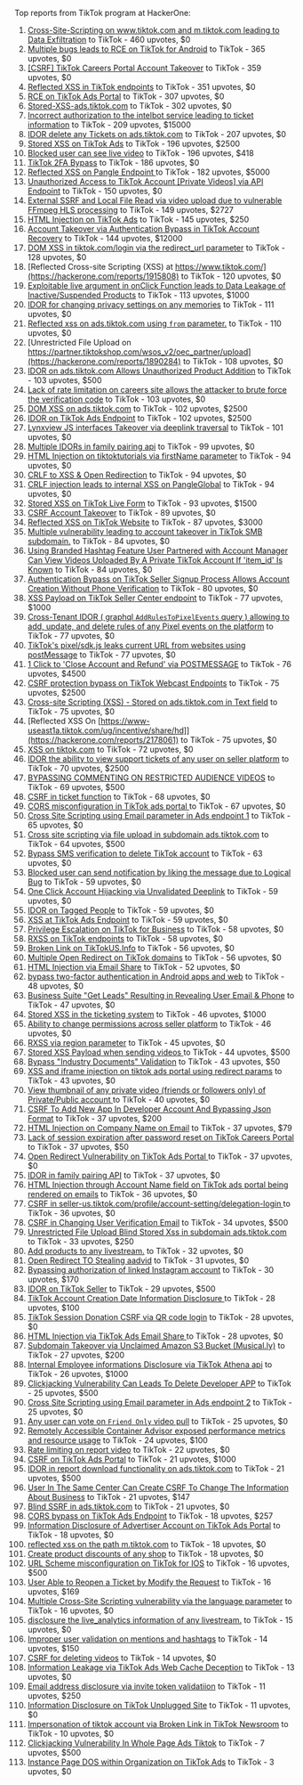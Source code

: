 Top reports from TikTok program at HackerOne:

1. [Cross-Site-Scripting on www.tiktok.com and m.tiktok.com leading to Data Exfiltration](https://hackerone.com/reports/968082) to TikTok - 460 upvotes, $0
2. [Multiple bugs leads to RCE on TikTok for Android](https://hackerone.com/reports/1065500) to TikTok - 365 upvotes, $0
3. [[CSRF] TikTok Careers Portal Account Takeover](https://hackerone.com/reports/1010522) to TikTok - 359 upvotes, $0
4. [Reflected XSS in TikTok endpoints](https://hackerone.com/reports/1350887) to TikTok - 351 upvotes, $0
5. [RCE on TikTok Ads Portal](https://hackerone.com/reports/1024575) to TikTok - 307 upvotes, $0
6. [Stored-XSS-ads.tiktok.com](https://hackerone.com/reports/2306491) to TikTok - 302 upvotes, $0
7. [Incorrect authorization to the intelbot service leading to ticket information](https://hackerone.com/reports/1328546) to TikTok - 209 upvotes, $15000
8. [IDOR delete any Tickets on ads.tiktok.com](https://hackerone.com/reports/1475520) to TikTok - 207 upvotes, $0
9. [Stored XSS on TikTok Ads](https://hackerone.com/reports/1504202) to TikTok - 196 upvotes, $2500
10. [Blocked user can see live video](https://hackerone.com/reports/1067967) to TikTok - 196 upvotes, $418
11. [TikTok 2FA Bypass](https://hackerone.com/reports/1247108) to TikTok - 186 upvotes, $0
12. [Reflected XSS on Pangle Endpoint ](https://hackerone.com/reports/2352968) to TikTok - 182 upvotes, $5000
13. [Unauthorized Access to TikTok Account [Private Videos] via API Endpoint](https://hackerone.com/reports/2868084) to TikTok - 150 upvotes, $0
14. [External SSRF and Local File Read via video upload due to vulnerable FFmpeg HLS processing](https://hackerone.com/reports/1062888) to TikTok - 149 upvotes, $2727
15. [HTML Injection on TikTok Ads](https://hackerone.com/reports/2299529) to TikTok - 145 upvotes, $250
16. [Account Takeover via Authentication Bypass in TikTok Account Recovery](https://hackerone.com/reports/2443228) to TikTok - 144 upvotes, $12000
17. [DOM XSS in tiktok.com/login via the redirect_url parameter](https://hackerone.com/reports/2583874) to TikTok - 128 upvotes, $0
18. [Reflected Cross-site Scripting (XSS) at https://www.tiktok.com/](https://hackerone.com/reports/1915808) to TikTok - 120 upvotes, $0
19. [Exploitable live argument in onClick Function leads to Data Leakage of Inactive/Suspended Products](https://hackerone.com/reports/2295958) to TikTok - 113 upvotes, $1000
20. [IDOR for changing privacy settings on any memories](https://hackerone.com/reports/1733627) to TikTok - 111 upvotes, $0
21. [Reflected xss on ads.tiktok.com using `from` parameter.](https://hackerone.com/reports/1452375) to TikTok - 110 upvotes, $0
22. [Unrestricted File Upload on https://partner.tiktokshop.com/wsos_v2/oec_partner/upload](https://hackerone.com/reports/1890284) to TikTok - 108 upvotes, $0
23. [IDOR on ads.tiktok.com Allows Unauthorized Product Addition](https://hackerone.com/reports/2848610) to TikTok - 103 upvotes, $500
24. [Lack of rate limitation on careers site allows the attacker to brute force the verification code](https://hackerone.com/reports/1075827) to TikTok - 103 upvotes, $0
25. [DOM XSS on ads.tiktok.com](https://hackerone.com/reports/1549451) to TikTok - 102 upvotes, $2500
26. [IDOR on TikTok Ads Endpoint](https://hackerone.com/reports/1527906) to TikTok - 102 upvotes, $2500
27. [Lynxview JS interfaces Takeover via deeplink traversal](https://hackerone.com/reports/2417516) to TikTok - 101 upvotes, $0
28. [Multiple IDORs in family pairing api](https://hackerone.com/reports/1286332) to TikTok - 99 upvotes, $0
29. [HTML Injection on tiktoktutorials via firstName parameter](https://hackerone.com/reports/1343492) to TikTok - 94 upvotes, $0
30. [CRLF to XSS & Open Redirection](https://hackerone.com/reports/2012519) to TikTok - 94 upvotes, $0
31. [CRLF injection leads to internal XSS on PangleGlobal](https://hackerone.com/reports/2189960) to TikTok - 94 upvotes, $0
32. [Stored XSS on TikTok Live Form](https://hackerone.com/reports/1542703) to TikTok - 93 upvotes, $1500
33. [CSRF Account Takeover](https://hackerone.com/reports/1253462) to TikTok - 89 upvotes, $0
34. [Reflected XSS on TikTok Website](https://hackerone.com/reports/1378413) to TikTok - 87 upvotes, $3000
35. [Multiple vulnerability leading to account takeover in TikTok SMB subdomain.](https://hackerone.com/reports/1404612) to TikTok - 84 upvotes, $0
36. [Using Branded Hashtag Feature User Partnered with Account Manager Can View Videos Uploaded By A Private TikTok Account If 'item_id' Is Known](https://hackerone.com/reports/2209429) to TikTok - 84 upvotes, $0
37. [Authentication Bypass on TikTok Seller Signup Process Allows Account Creation Without Phone Verification](https://hackerone.com/reports/2286745) to TikTok - 80 upvotes, $0
38. [XSS Payload on TikTok Seller Center endpoint](https://hackerone.com/reports/1554048) to TikTok - 77 upvotes, $1000
39. [Cross-Tenant IDOR ( graphql `AddRulesToPixelEvents` query ) allowing to add, update, and delete rules of any Pixel events on the platform](https://hackerone.com/reports/984965) to TikTok - 77 upvotes, $0
40. [TikTok's pixel/sdk.js leaks current URL from websites using postMessage](https://hackerone.com/reports/1598749) to TikTok - 77 upvotes, $0
41. [1 Click to 'Close Account and Refund' via POSTMESSAGE](https://hackerone.com/reports/1897443) to TikTok - 76 upvotes, $4500
42. [CSRF protection bypass on TikTok Webcast Endpoints](https://hackerone.com/reports/1543234) to TikTok - 75 upvotes, $2500
43. [Cross-site Scripting (XSS) - Stored on ads.tiktok.com in Text  field](https://hackerone.com/reports/1376961) to TikTok - 75 upvotes, $0
44. [Reflected XSS On [https://www-useast1a.tiktok.com/ug/incentive/share/hd]](https://hackerone.com/reports/2178061) to TikTok - 75 upvotes, $0
45. [XSS on tiktok.com](https://hackerone.com/reports/1322104) to TikTok - 72 upvotes, $0
46. [IDOR the ability to view support tickets of any user on seller platform](https://hackerone.com/reports/1392630) to TikTok - 70 upvotes, $2500
47. [BYPASSING COMMENTING ON RESTRICTED  AUDIENCE VIDEOS](https://hackerone.com/reports/1337351) to TikTok - 69 upvotes, $500
48. [CSRF in ticket function](https://hackerone.com/reports/1890310) to TikTok - 68 upvotes, $0
49. [CORS misconfiguration in TikTok ads portal ](https://hackerone.com/reports/1006524) to TikTok - 67 upvotes, $0
50. [Cross Site Scripting using Email parameter in Ads endpoint 1](https://hackerone.com/reports/953041) to TikTok - 65 upvotes, $0
51. [Cross site scripting via file upload in subdomain ads.tiktok.com](https://hackerone.com/reports/1433125) to TikTok - 64 upvotes, $500
52. [Bypass SMS verification to delete TikTok account](https://hackerone.com/reports/964467) to TikTok - 63 upvotes, $0
53. [Blocked user can send notification by liking the message due to Logical Bug](https://hackerone.com/reports/1083421) to TikTok - 59 upvotes, $0
54. [One Click Account Hijacking via Unvalidated Deeplink](https://hackerone.com/reports/1500614) to TikTok - 59 upvotes, $0
55. [IDOR on Tagged People](https://hackerone.com/reports/1555376) to TikTok - 59 upvotes, $0
56. [XSS at TikTok Ads Endpoint](https://hackerone.com/reports/1683129) to TikTok - 59 upvotes, $0
57. [Privilege Escalation on TikTok for Business](https://hackerone.com/reports/1505567) to TikTok - 58 upvotes, $0
58. [RXSS on TikTok endpoints](https://hackerone.com/reports/2280863) to TikTok - 58 upvotes, $0
59. [Broken Link on TikTokUS.Info](https://hackerone.com/reports/1338457) to TikTok - 56 upvotes, $0
60. [Multiple Open Redirect on TikTok domains](https://hackerone.com/reports/2221547) to TikTok - 56 upvotes, $0
61. [HTML Injection via Email Share](https://hackerone.com/reports/1490311) to TikTok - 52 upvotes, $0
62. [bypass two-factor authentication in Android apps and web](https://hackerone.com/reports/1747978) to TikTok - 48 upvotes, $0
63. [Business Suite "Get Leads" Resulting in Revealing User Email & Phone](https://hackerone.com/reports/1744194) to TikTok - 47 upvotes, $0
64. [Stored XSS in the ticketing system](https://hackerone.com/reports/1694037) to TikTok - 46 upvotes, $1000
65. [Ability to change permissions across seller platform](https://hackerone.com/reports/1783001) to TikTok - 46 upvotes, $0
66. [RXSS via region parameter](https://hackerone.com/reports/2251191) to TikTok - 45 upvotes, $0
67. [Stored XSS Payload when sending videos ](https://hackerone.com/reports/1536046) to TikTok - 44 upvotes, $500
68. [Bypass "Industry Documents" Validation](https://hackerone.com/reports/997514) to TikTok - 43 upvotes, $50
69. [XSS and iframe injection on tiktok ads portal using redirect params](https://hackerone.com/reports/1514554) to TikTok - 43 upvotes, $0
70. [View thumbnail of any private video (friends or followers only) of Private/Public account ](https://hackerone.com/reports/1498353) to TikTok - 40 upvotes, $0
71. [CSRF To Add New App In Developer Account And Bypassing Json Format](https://hackerone.com/reports/997615) to TikTok - 37 upvotes, $200
72. [HTML Injection on Company Name on Email](https://hackerone.com/reports/1022655) to TikTok - 37 upvotes, $79
73. [Lack of session expiration after password reset on TikTok Careers Portal](https://hackerone.com/reports/997127) to TikTok - 37 upvotes, $50
74. [Open Redirect Vulnerability on TikTok Ads Portal ](https://hackerone.com/reports/948150) to TikTok - 37 upvotes, $0
75. [IDOR in family pairing API](https://hackerone.com/reports/1586950) to TikTok - 37 upvotes, $0
76. [HTML Injection through Account Name field on TikTok ads portal being rendered on emails](https://hackerone.com/reports/1066607) to TikTok - 36 upvotes, $0
77. [CSRF in seller-us.tiktok.com/profile/account-setting/delegation-login ](https://hackerone.com/reports/2002352) to TikTok - 36 upvotes, $0
78. [CSRF in Changing User Verification Email](https://hackerone.com/reports/1531235) to TikTok - 34 upvotes, $500
79. [Unrestricted File Upload Blind Stored Xss  in subdomain ads.tiktok.com](https://hackerone.com/reports/1577370) to TikTok - 33 upvotes, $250
80. [Add products to any livestream.](https://hackerone.com/reports/1654657) to TikTok - 32 upvotes, $0
81. [Open Redirect TO  Stealing aadvid](https://hackerone.com/reports/1378533) to TikTok - 31 upvotes, $0
82. [Bypassing authorization of linked Instagram account](https://hackerone.com/reports/1199965) to TikTok - 30 upvotes, $170
83. [IDOR on TikTok Seller](https://hackerone.com/reports/1509057) to TikTok - 29 upvotes, $500
84. [TikTok Account Creation Date Information Disclosure ](https://hackerone.com/reports/1562020) to TikTok - 28 upvotes, $100
85. [TikTok Session Donation CSRF via QR code login](https://hackerone.com/reports/1133661) to TikTok - 28 upvotes, $0
86. [HTML Injection via TikTok Ads Email Share ](https://hackerone.com/reports/1376990) to TikTok - 28 upvotes, $0
87. [Subdomain Takeover via Unclaimed Amazon S3 Bucket (Musical.ly)](https://hackerone.com/reports/1102537) to TikTok - 27 upvotes, $200
88. [Internal Employee informations Disclosure via TikTok Athena api](https://hackerone.com/reports/1575560) to TikTok - 26 upvotes, $1000
89. [Clickjacking Vulnerability Can Leads To Delete Developer APP](https://hackerone.com/reports/1416612) to TikTok - 25 upvotes, $500
90. [Cross Site Scripting using Email parameter in Ads endpoint 2](https://hackerone.com/reports/946160) to TikTok - 25 upvotes, $0
91. [Any user can vote on `Friend Only` video pull](https://hackerone.com/reports/1793940) to TikTok - 25 upvotes, $0
92. [Remotely Accessible Container Advisor exposed performance metrics and resource usage](https://hackerone.com/reports/1697599) to TikTok - 24 upvotes, $100
93. [Rate limiting on report video](https://hackerone.com/reports/948146) to TikTok - 22 upvotes, $0
94. [CSRF on TikTok Ads Portal](https://hackerone.com/reports/1087436) to TikTok - 21 upvotes, $1000
95. [IDOR in report download functionality on ads.tiktok.com](https://hackerone.com/reports/1559739) to TikTok - 21 upvotes, $500
96. [User In The Same Center Can Create CSRF To Change The Information About Business](https://hackerone.com/reports/1006306) to TikTok - 21 upvotes, $147
97. [Blind SSRF in ads.tiktok.com](https://hackerone.com/reports/1006599) to TikTok - 21 upvotes, $0
98. [CORS bypass on TikTok Ads Endpoint](https://hackerone.com/reports/1001951) to TikTok - 18 upvotes, $257
99. [Information Disclosure of Advertiser Account on TikTok Ads Portal](https://hackerone.com/reports/1018608) to TikTok - 18 upvotes, $0
100. [reflected xss on the path m.tiktok.com](https://hackerone.com/reports/1394440) to TikTok - 18 upvotes, $0
101. [Create product discounts of any shop](https://hackerone.com/reports/1571578) to TikTok - 18 upvotes, $0
102. [URL Scheme misconfiguration on TikTok for IOS](https://hackerone.com/reports/1437294) to TikTok - 16 upvotes, $500
103. [User Able to Reopen a Ticket by Modify the Request](https://hackerone.com/reports/998993) to TikTok - 16 upvotes, $169
104. [Multiple Cross-Site Scripting vulnerability via the language parameter](https://hackerone.com/reports/953053) to TikTok - 16 upvotes, $0
105. [disclosure the live_analytics information of any livestream.](https://hackerone.com/reports/1561299) to TikTok - 15 upvotes, $0
106. [Improper user validation on mentions and hashtags](https://hackerone.com/reports/1610316) to TikTok - 14 upvotes, $150
107. [CSRF for deleting videos](https://hackerone.com/reports/998979) to TikTok - 14 upvotes, $0
108. [Information Leakage via TikTok Ads Web Cache Deception](https://hackerone.com/reports/1484468) to TikTok - 13 upvotes, $0
109. [Email address disclosure via invite token validatiion](https://hackerone.com/reports/1560072) to TikTok - 11 upvotes, $250
110. [Information Disclosure on TikTok Unplugged Site](https://hackerone.com/reports/1249050) to TikTok - 11 upvotes, $0
111. [Impersonation of tiktok account via Broken Link in TikTok Newsroom](https://hackerone.com/reports/1504294) to TikTok - 10 upvotes, $0
112. [Clickjacking Vulnerability In Whole Page Ads Tiktok](https://hackerone.com/reports/1418857) to TikTok - 7 upvotes, $500
113. [Instance Page DOS  within Organization on TikTok Ads](https://hackerone.com/reports/1478930) to TikTok - 3 upvotes, $0
